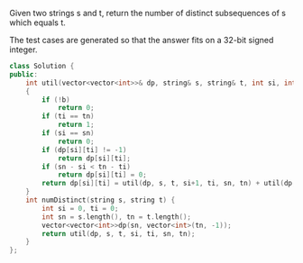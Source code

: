 Given two strings s and t, return the number of distinct subsequences of s which equals t.

The test cases are generated so that the answer fits on a 32-bit signed integer.

```cpp
class Solution {
public:
    int util(vector<vector<int>>& dp, string& s, string& t, int si, int ti, int sn, int tn, bool b = 1)
    {
        if (!b)
            return 0;
        if (ti == tn)
            return 1;
        if (si == sn)
            return 0;
        if (dp[si][ti] != -1)
            return dp[si][ti];
        if (sn - si < tn - ti)
            return dp[si][ti] = 0;
        return dp[si][ti] = util(dp, s, t, si+1, ti, sn, tn) + util(dp, s, t, si+1, ti+1, sn, tn, s[si] == t[ti]);
    }
    int numDistinct(string s, string t) {
        int si = 0, ti = 0;
        int sn = s.length(), tn = t.length();
        vector<vector<int>>dp(sn, vector<int>(tn, -1));
        return util(dp, s, t, si, ti, sn, tn);
    }
};
```
